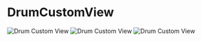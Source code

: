 # DrumCustomView

<img alt="Drum Custom View" src="https://i.ibb.co/KWpcsfS/drum.png">
<img alt="Drum Custom View" src="https://i.ibb.co/Fz39bYm/drum.png">
<img alt="Drum Custom View" src="https://i.ibb.co/qpcRJkJ/drum.png">
